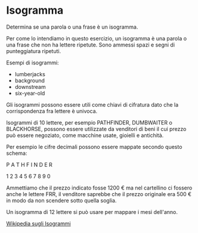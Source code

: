 # Isogramma

Determina se una parola o una frase è un isogramma.

Per come lo intendiamo in questo esercizio, un isogramma è una parola o una frase che non ha lettere ripetute.
Sono ammessi spazi e segni di punteggiatura ripetuti.

Esempi di isogrammi:

- lumberjacks
- background
- downstream
- six-year-old

Gli isogrammi possono essere utili come chiavi di cifratura dato che la corrispondenza fra lettere è univoca. 

Isogrammi di 10 lettere, per esempio PATHFINDER, DUMBWAITER o BLACKHORSE, possono essere utilizzate da venditori di beni il cui prezzo può essere negoziato, come macchine usate, gioielli e antichità.

Per esempio le cifre decimali possono essere mappate secondo questo schema:

P	A	T	H	F	I	N	D	E	R

1	2	3	4	5	6	7	8	9	0

Ammettiamo che il prezzo indicato fosse 1200 € ma nel cartellino ci fossero anche le lettere FRR, il venditore saprebbe che il prezzo originale era 500 € in modo da non scendere sotto quella soglia.

Un isogramma di 12 lettere si può usare per mappare i mesi dell'anno.

[Wikipedia sugli Isogrammi](https://it.wikipedia.org/wiki/Isogramma)
